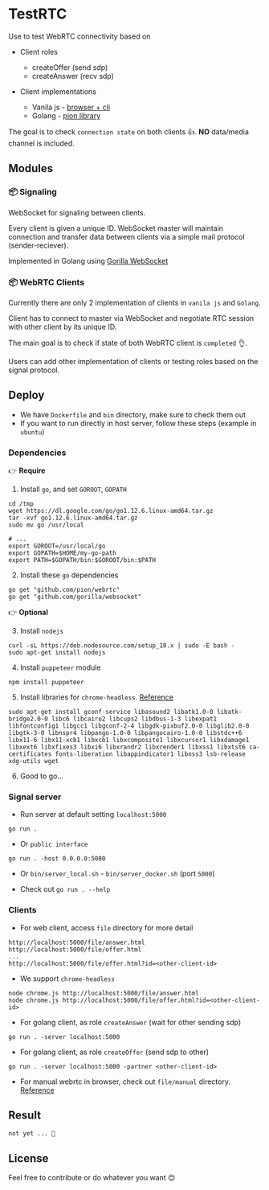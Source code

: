 # TestRTC

Use to test WebRTC connectivity based on

- Client roles
    - createOffer (send sdp)
    - createAnswer (recv sdp)

- Client implementations
    - Vanila js - [browser + cli](https://webrtc.github.io/samples/)
    - Golang - [pion library](https://github.com/pion/webrtc)

The goal is to check `connection state` on both clients 👍. **NO** data/media channel is included.

## Modules

### 📦 Signaling

WebSocket for signaling between clients.

Every client is given a unique ID. WebSocket master will maintain connection and transfer data between clients via a simple mail protocol (sender-reciever).

Implemented in Golang using [Gorilla WebSocket](https://github.com/gorilla/websocket)

### 📦 WebRTC Clients

Currently there are only 2 implementation of clients in `vanila js` and `Golang`.

Client has to connect to master via WebSocket and negotiate RTC session with other client by its unique ID.

The main goal is to check if state of both WebRTC client is `completed` 👌.

Users can add other implementation of clients or testing roles based on the signal protocol.

## Deploy

- We have `Dockerfile` and `bin` directory, make sure to check them out
- If you want to run directly in host server, follow these steps (example in `ubuntu`)

### Dependencies

👉 **Require**

1. Install `go`, and set `GOROOT`, `GOPATH`
```
cd /tmp
wget https://dl.google.com/go/go1.12.6.linux-amd64.tar.gz
tar -xvf go1.12.6.linux-amd64.tar.gz
sudo mv go /usr/local

# ...
export GOROOT=/usr/local/go
export GOPATH=$HOME/my-go-path
export PATH=$GOPATH/bin:$GOROOT/bin:$PATH
```

2. Install these `go` dependencies
```
go get "github.com/pion/webrtc"
go get "github.com/gorilla/websocket"
```

👉 **Optional**

3. Install `nodejs`
```
curl -sL https://deb.nodesource.com/setup_10.x | sudo -E bash -
sudo apt-get install nodejs
```

4. Install `puppeteer` module
```
npm install puppeteer
```

5. Install libraries for `chrome-headless`. [Reference](https://github.com/GoogleChrome/puppeteer/blob/master/docs/troubleshooting.md)
```
sudo apt-get install gconf-service libasound2 libatk1.0-0 libatk-bridge2.0-0 libc6 libcairo2 libcups2 libdbus-1-3 libexpat1 libfontconfig1 libgcc1 libgconf-2-4 libgdk-pixbuf2.0-0 libglib2.0-0 libgtk-3-0 libnspr4 libpango-1.0-0 libpangocairo-1.0-0 libstdc++6 libx11-6 libx11-xcb1 libxcb1 libxcomposite1 libxcursor1 libxdamage1 libxext6 libxfixes3 libxi6 libxrandr2 libxrender1 libxss1 libxtst6 ca-certificates fonts-liberation libappindicator1 libnss3 lsb-release xdg-utils wget
```

6. Good to go...


### Signal server

- Run server at default setting `localhost:5000`
```
go run .
```

- Or `public interface`
```
go run . -host 0.0.0.0:5000
```

- Or `bin/server_local.sh` - `bin/server_docker.sh` (port `5000`)

- Check out `go run . --help`

### Clients

- For web client, access `file` directory for more detail
```
http://localhost:5000/file/answer.html
http://localhost:5000/file/offer.html
...
http://localhost:5000/file/offer.html?id=<other-client-id>
```

- We support `chrome-headless`
```
node chrome.js http://localhost:5000/file/answer.html
node chrome.js http://localhost:5000/file/offer.html?id=<other-client-id>
```

- For golang client, as role `createAnswer` (wait for other sending sdp)
```
go run . -server localhost:5000
```

- For golang client, as role `createOffer` (send sdp to other)
```
go run . -server localhost:5000 -partner <other-client-id>
```

- For manual webrtc in browser, check out `file/manual` directory. [Reference](http://research.edm.uhasselt.be/jori/page/Misc/QtWebRTC.html)

## Result

`not yet ... 🤫`

## License

Feel free to contribute or do whatever you want 😊
